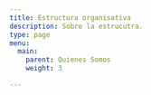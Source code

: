 ```yaml
---
title: Estructura organisativa
description: Sobre la estrucutra.
type: page
menu:
  main:
    parent: Quienes Somos
    weight: 3

---
```

